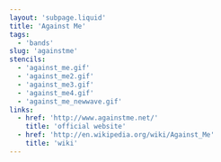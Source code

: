 ```yaml
---
layout: 'subpage.liquid'
title: 'Against Me'
tags:
  - 'bands'
slug: 'againstme'
stencils:
  - 'against_me.gif'
  - 'against_me2.gif'
  - 'against_me3.gif'
  - 'against_me4.gif'
  - 'against_me_newwave.gif'
links:
  - href: 'http://www.againstme.net/'
    title: 'official website'
  - href: 'http://en.wikipedia.org/wiki/Against_Me'
    title: 'wiki'
---
```

